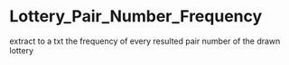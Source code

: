 # Lottery_Pair_Number_Frequency
extract to a txt the frequency of every resulted pair number of the drawn lottery
